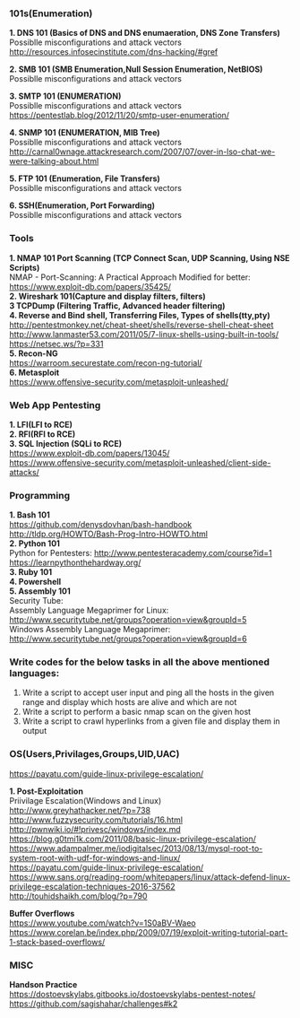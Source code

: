 ### **101s(Enumeration)**  
**1. DNS 101 (Basics of DNS and DNS enumaeration, DNS Zone Transfers)**  
Possiblle misconfigurations and attack vectors  
http://resources.infosecinstitute.com/dns-hacking/#gref  


**2. SMB 101 (SMB Enumeration,Null Session Enumeration, NetBIOS)**  
Possiblle misconfigurations and attack vectors  

**3. SMTP 101 (ENUMERATION)**  
Possiblle misconfigurations and attack vectors  
https://pentestlab.blog/2012/11/20/smtp-user-enumeration/  


**4. SNMP 101 (ENUMERATION, MIB Tree)**  
Possiblle misconfigurations and attack vectors  
http://carnal0wnage.attackresearch.com/2007/07/over-in-lso-chat-we-were-talking-about.html  

**5. FTP 101 (Enumeration, File Transfers)**  
Possiblle misconfigurations and attack vectors  

**6. SSH(Enumeration, Port Forwarding)**  
Possiblle misconfigurations and attack vectors  

### **Tools**  
**1. NMAP 101 Port Scanning (TCP Connect Scan, UDP Scanning, Using NSE Scripts)**   
NMAP - Port-Scanning: A Practical Approach Modified for better:  
	https://www.exploit-db.com/papers/35425/  
**2. Wireshark 101(Capture and display filters, filters)**  
**3  TCPDump (Filtering Traffic, Advanced header filtering)**  
**4. Reverse and Bind shell, Transferring Files, Types of shells(tty,pty)**  
			http://pentestmonkey.net/cheat-sheet/shells/reverse-shell-cheat-sheet  
			http://www.lanmaster53.com/2011/05/7-linux-shells-using-built-in-tools/        
			https://netsec.ws/?p=331  
**5. Recon-NG**  
https://warroom.securestate.com/recon-ng-tutorial/  
**6. Metasploit**   
https://www.offensive-security.com/metasploit-unleashed/  


### **Web App Pentesting**  
**1. LFI(LFI to RCE)**  
**2. RFI(RFI to RCE)**  
**3. SQL Injection (SQLi to RCE)**  
https://www.exploit-db.com/papers/13045/  
https://www.offensive-security.com/metasploit-unleashed/client-side-attacks/  

### **Programming**  
**1. Bash 101**  
https://github.com/denysdovhan/bash-handbook  
http://tldp.org/HOWTO/Bash-Prog-Intro-HOWTO.html  
**2. Python 101**  
Python for Pentesters: http://www.pentesteracademy.com/course?id=1  
https://learnpythonthehardway.org/  
**3. Ruby 101**  
**4. Powershell**  
**5. Assembly 101**    
Security Tube:  
				Assembly Language Megaprimer for Linux: http://www.securitytube.net/groups?operation=view&groupId=5  
				Windows Assembly Language Megaprimer: http://www.securitytube.net/groups?operation=view&groupId=6  


### **Write codes for the below tasks in all the above mentioned languages:**  
1. Write a script to accept user input and ping all the hosts in the given range and display which hosts are alive and which are not  
2. Write a script to perform a basic nmap scan on the given host  
3. Write a script to crawl hyperlinks from a given file and display them in output  


### **OS(Users,Privilages,Groups,UID,UAC)**  
https://payatu.com/guide-linux-privilege-escalation/  


**1. Post-Exploitation**  
		Priivilage Escalation(Windows and Linux)  
			http://www.greyhathacker.net/?p=738  
			http://www.fuzzysecurity.com/tutorials/16.html  
			http://pwnwiki.io/#!privesc/windows/index.md  
			https://blog.g0tmi1k.com/2011/08/basic-linux-privilege-escalation/  
			https://www.adampalmer.me/iodigitalsec/2013/08/13/mysql-root-to-system-root-with-udf-for-windows-and-linux/  
			https://payatu.com/guide-linux-privilege-escalation/  
			https://www.sans.org/reading-room/whitepapers/linux/attack-defend-linux-privilege-escalation-techniques-2016-37562  
			http://touhidshaikh.com/blog/?p=790  

**Buffer Overflows**  
			https://www.youtube.com/watch?v=1S0aBV-Waeo  
			https://www.corelan.be/index.php/2009/07/19/exploit-writing-tutorial-part-1-stack-based-overflows/  
			
### **MISC**   
**Handson Practice**    
https://dostoevskylabs.gitbooks.io/dostoevskylabs-pentest-notes/  
https://github.com/sagishahar/challenges#k2  

